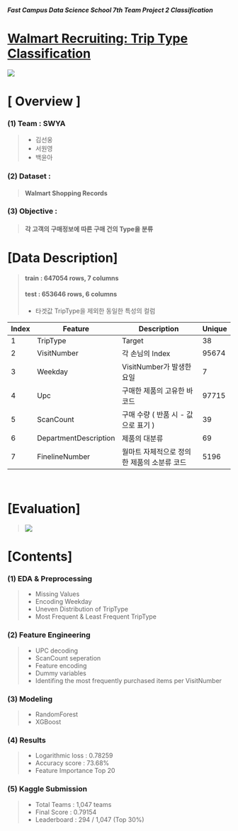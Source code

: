 ##### Fast Campus Data Science School 7th Team Project 2 Classification
# [Walmart Recruiting: Trip Type Classification](https://www.kaggle.com/c/walmart-recruiting-trip-type-classification#description)

![](https://github.com/yunah0515/dss7_SWYA_walmart/blob/master/walmart_triptypes640.png?raw=true)

# [ Overview ]

### (1) Team : SWYA 
> - 김선웅 
> - 서원영 
> - 백윤아 

### (2) Dataset : 
> #### Walmart Shopping Records

### (3) Objective : 
> #### 각 고객의 구매정보에 따른 구매 건의 Type을 분류

# [Data Description]

> #### train : 647054 rows, 7 columns
> #### test : 653646 rows, 6 columns
> - 타겟값 TripType을 제외한 동일한 특성의 컬럼

| Index | Feature               | Description                                  | Unique |
|-------|-----------------------|----------------------------------------------|--------|
| 1     | TripType              | Target                                       | 38     |
| 2     | VisitNumber           | 각 손님의 Index                              | 95674  |
| 3     | Weekday               | VisitNumber가 발생한 요일                    | 7      |
| 4     | Upc                   | 구매한 제품의 고유한 바코드                  | 97715  |
| 5     | ScanCount             | 구매 수량 ( 반품 시 - 값으로 표기 )          | 39     |
| 6     | DepartmentDescription | 제품의 대분류                                | 69     |
| 7     | FinelineNumber        | 월마트 자체적으로 정의 한 제품의 소분류 코드 | 5196   |


<br>

# [Evaluation]
> ![](https://github.com/yunah0515/dss7_SWYA_walmart/blob/master/image/evaluation.png?raw=true)

# [Contents]

### (1) EDA & Preprocessing
> - Missing Values
> - Encoding Weekday 
> - Uneven Distribution of TripType
> - Most Frequent & Least Frequent TripType

### (2) Feature Engineering
> - UPC decoding
> - ScanCount seperation
> - Feature encoding
> - Dummy variables
> - Identifing the most frequently purchased items per VisitNumber

### (3) Modeling
> - RandomForest
> - XGBoost

### (4) Results
> - Logarithmic loss : 0.78259
> - Accuracy score : 73.68%
> - Feature Importance Top 20

### (5) Kaggle Submission
> - Total Teams : 1,047 teams 
> - Final Score : 0.79154
> - Leaderboard : 294 / 1,047 (Top 30%)
